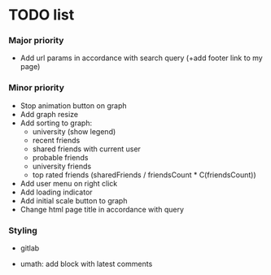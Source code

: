 # TODO list

### Major priority
- Add url params in accordance with search query (+add footer link to my page)

### Minor priority
- Stop animation button on graph
- Add graph resize
- Add sorting to graph:
  - university (show legend)
  - recent friends
  - shared friends with current user
  - probable friends
  - university friends
  - top rated friends (sharedFriends / friendsCount * C(friendsCount))
- Add user menu on right click
- Add loading indicator
- Add initial scale button to graph
- Change html page title in accordance with query

### Styling
- gitlab


- umath: add block with latest comments